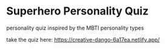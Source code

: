 # Superhero Personality Quiz

personality quiz inspired by the MBTI personality types

take the quiz here: https://creative-dango-6a17ea.netlify.app/
